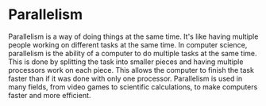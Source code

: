 # Parallelism

Parallelism is a way of doing things at the same time. It's like having multiple people working on different tasks at the same time. In computer science, parallelism is the ability of a computer to do multiple tasks at the same time. This is done by splitting the task into smaller pieces and having multiple processors work on each piece. This allows the computer to finish the task faster than if it was done with only one processor. Parallelism is used in many fields, from video games to scientific calculations, to make computers faster and more efficient.
